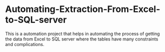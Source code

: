 # Automating-Extraction-From-Excel-to-SQL-server
This is a automation project that helps in automating the process of getting the data from Excel to SQL server where the tables have many constraints and complications.

